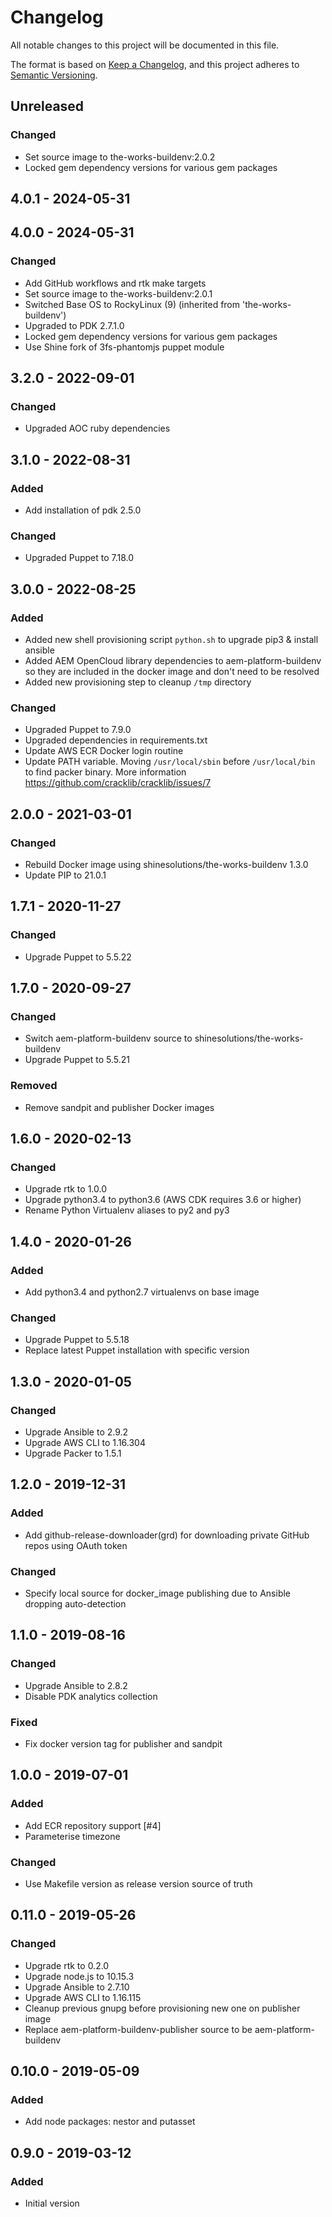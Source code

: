# Changelog

All notable changes to this project will be documented in this file.

The format is based on [Keep a Changelog](https://keepachangelog.com/en/1.0.0/),
and this project adheres to [Semantic Versioning](https://semver.org/spec/v2.0.0.html).

## Unreleased
### Changed
- Set source image to the-works-buildenv:2.0.2
- Locked gem dependency versions for various gem packages

## 4.0.1 - 2024-05-31

## 4.0.0 - 2024-05-31
### Changed
- Add GitHub workflows and rtk make targets
- Set source image to the-works-buildenv:2.0.1
- Switched Base OS to RockyLinux (9) (inherited from 'the-works-buildenv')
- Upgraded to PDK 2.7.1.0
- Locked gem dependency versions for various gem packages
- Use Shine fork of 3fs-phantomjs puppet module

## 3.2.0 - 2022-09-01
### Changed
- Upgraded AOC ruby dependencies

## 3.1.0 - 2022-08-31
### Added
- Add installation of pdk 2.5.0

### Changed
- Upgraded Puppet to 7.18.0

## 3.0.0 - 2022-08-25
### Added
- Added new shell provisioning script `python.sh` to upgrade pip3 & install ansible
- Added AEM OpenCloud library dependencies to aem-platform-buildenv so they are included in the docker image and don't need to be resolved
- Added new provisioning step to cleanup `/tmp` directory

### Changed
- Upgraded Puppet to 7.9.0
- Upgraded dependencies in requirements.txt
- Update AWS ECR Docker login routine
- Update PATH variable. Moving `/usr/local/sbin` before `/usr/local/bin` to find packer binary. More information https://github.com/cracklib/cracklib/issues/7

## 2.0.0 - 2021-03-01
### Changed
- Rebuild Docker image using shinesolutions/the-works-buildenv 1.3.0
- Update PIP to 21.0.1

## 1.7.1 - 2020-11-27
### Changed
- Upgrade Puppet to 5.5.22

## 1.7.0 - 2020-09-27
### Changed
- Switch aem-platform-buildenv source to shinesolutions/the-works-buildenv
- Upgrade Puppet to 5.5.21

### Removed
- Remove sandpit and publisher Docker images

## 1.6.0 - 2020-02-13
### Changed
- Upgrade rtk to 1.0.0
- Upgrade python3.4 to python3.6 (AWS CDK requires 3.6 or higher)
- Rename Python Virtualenv aliases to py2 and py3

## 1.4.0 - 2020-01-26
### Added
- Add python3.4 and python2.7 virtualenvs on base image

### Changed
- Upgrade Puppet to 5.5.18
- Replace latest Puppet installation with specific version

## 1.3.0 - 2020-01-05
### Changed
- Upgrade Ansible to 2.9.2
- Upgrade AWS CLI to 1.16.304
- Upgrade Packer to 1.5.1

## 1.2.0 - 2019-12-31
### Added
- Add github-release-downloader(grd) for downloading private GitHub repos using OAuth token

### Changed
- Specify local source for docker_image publishing due to Ansible dropping auto-detection

## 1.1.0 - 2019-08-16
### Changed
- Upgrade Ansible to 2.8.2
- Disable PDK analytics collection

### Fixed
- Fix docker version tag for publisher and sandpit

## 1.0.0 - 2019-07-01
### Added
- Add ECR repository support [#4]
- Parameterise timezone

### Changed
- Use Makefile version as release version source of truth

## 0.11.0 - 2019-05-26
### Changed
- Upgrade rtk to 0.2.0
- Upgrade node.js to 10.15.3
- Upgrade Ansible to 2.7.10
- Upgrade AWS CLI to 1.16.115
- Cleanup previous gnupg before provisioning new one on publisher image
- Replace aem-platform-buildenv-publisher source to be aem-platform-buildenv

## 0.10.0 - 2019-05-09
### Added
- Add node packages: nestor and putasset

## 0.9.0 - 2019-03-12
### Added
- Initial version

